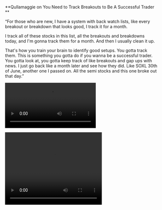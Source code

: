 **Qullamaggie on You Need to Track Breakouts to Be A Successful Trader **

“For those who are new, I have a system with back watch lists, like every breakout or breakdown that looks good, I track it for a month. 

I track all of these stocks in this list, all the breakouts and breakdowns today, and I'm gonna track them for a month. And then I usually clean it up.

That's how you train your brain to identify good setups. You gotta track them. This is something you gotta do if you wanna be a successful trader. You gotta look at, you gotta keep track of like breakouts and gap ups with news. I just go back like a month later and see how they did. Like SOXL 30th of June, another one I passed on. All the semi stocks and this one broke out that day.”

![](./lonextrades-1954890096680808473-01.mp4)

<video width="320" height="240" controls>
  <source src="./lonextrades-1954890096680808473-01.mp4" type="video/mp4">
</video>
